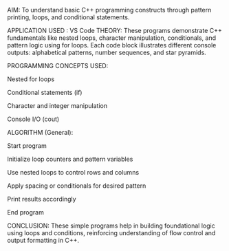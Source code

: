 AIM:
To understand basic C++ programming constructs through pattern printing, loops, and conditional statements.

APPLICATION USED : VS Code
THEORY:
These programs demonstrate C++ fundamentals like nested loops, character manipulation, conditionals, and pattern logic using for loops. Each code block illustrates different console outputs: alphabetical patterns, number sequences, and star pyramids.

PROGRAMMING CONCEPTS USED:

Nested for loops

Conditional statements (if)

Character and integer manipulation

Console I/O (cout)

ALGORITHM (General):

Start program

Initialize loop counters and pattern variables

Use nested loops to control rows and columns

Apply spacing or conditionals for desired pattern

Print results accordingly

End program

CONCLUSION:
These simple programs help in building foundational logic using loops and conditions, reinforcing understanding of flow control and output formatting in C++.
